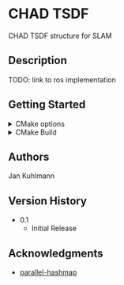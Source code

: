 # CHAD TSDF

CHAD TSDF structure for SLAM

## Description

TODO: link to ros implementation

## Getting Started

<details>
    <summary>CMake options</summary>

TODO:
set(CHAD_POPCOUNT_INSTRUCTION std::popcount<uint8_t>)
set(CHAD_NORM_NEIGH_UPPER 20)
set(CHAD_NORM_NEIGH_LOWER 2)
set(CHAD_NORM_MIN_NEIGH 3)
set(CHAD_NORM_RADIUS_MOD 1.5)
set(CHAD_LEAF_RESOLUTION 0.1)
set(CHAD_LEAF_BITS 8)
</details>

<details>
    <summary>CMake Build</summary>
    
#### 1. CMake local build

```
cmake -B build
cmake --build build
TODO: install
TODO: CMake find()
```

#### 2. CMake subdirectory

```cmake
add_subdirectory(${CHAD_DIRECTORY})
target_link_libraries(${PROJECT_NAME} PUBLIC chad::tsdf)
```

#### 3. CMake FetchContent

```cmake
include(FetchContent)
FetchContent_Declare(chad_tsdf
    GIT_REPOSITORY "https://github.com/M2-TE/chad_tsdf.git"
    GIT_TAG "main"
    GIT_SHALLOW ON)
FetchContent_MakeAvailable(chad_tsdf)
target_link_libraries(${PROJECT_NAME} PUBLIC chad::tsdf)
```
</details>


## Authors

Jan Kuhlmann

## Version History

* 0.1
    * Initial Release

## Acknowledgments

* [parallel-hashmap](https://github.com/greg7mdp/parallel-hashmap)
